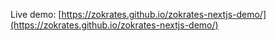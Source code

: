Live demo: [https://zokrates.github.io/zokrates-nextjs-demo/](https://zokrates.github.io/zokrates-nextjs-demo/)

